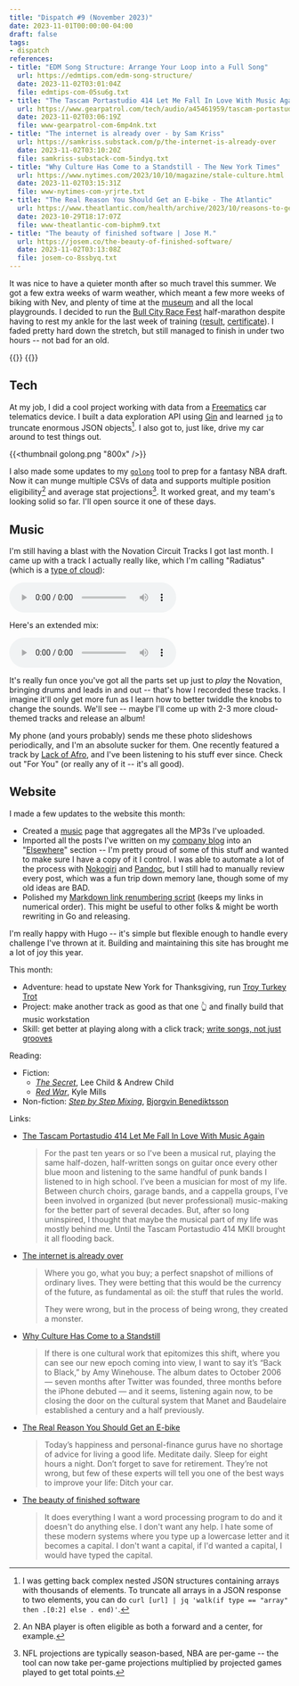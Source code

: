 ```yaml
---
title: "Dispatch #9 (November 2023)"
date: 2023-11-01T00:00:00-04:00
draft: false
tags:
- dispatch
references:
- title: "EDM Song Structure: Arrange Your Loop into a Full Song"
  url: https://edmtips.com/edm-song-structure/
  date: 2023-11-02T03:01:04Z
  file: edmtips-com-05su6g.txt
- title: "The Tascam Portastudio 414 Let Me Fall In Love With Music Again"
  url: https://www.gearpatrol.com/tech/audio/a45461959/tascam-portastudio-414-mkii/
  date: 2023-11-02T03:06:19Z
  file: www-gearpatrol-com-6mp4nk.txt
- title: "The internet is already over - by Sam Kriss"
  url: https://samkriss.substack.com/p/the-internet-is-already-over
  date: 2023-11-02T03:10:20Z
  file: samkriss-substack-com-5indyq.txt
- title: "Why Culture Has Come to a Standstill - The New York Times"
  url: https://www.nytimes.com/2023/10/10/magazine/stale-culture.html
  date: 2023-11-02T03:15:31Z
  file: www-nytimes-com-yrjrte.txt
- title: "The Real Reason You Should Get an E-bike - The Atlantic"
  url: https://www.theatlantic.com/health/archive/2023/10/reasons-to-get-e-bike-emissions-climate-change-benefits/675716/
  date: 2023-10-29T18:17:07Z
  file: www-theatlantic-com-biphm9.txt
- title: "The beauty of finished software | Jose M."
  url: https://josem.co/the-beauty-of-finished-software/
  date: 2023-11-02T03:13:08Z
  file: josem-co-8ssbyq.txt
---
```


It was nice to have a quieter month after so much travel this summer. We got a few extra weeks of warm weather, which meant a few more weeks of biking with Nev, and plenty of time at the [museum][1] and all the local playgrounds. I decided to run the [Bull City Race Fest][2] half-marathon despite having to rest my ankle for the last week of training ([result][3], [certificate][4]). I faded pretty hard down the stretch, but still managed to finish in under two hours -- not bad for an old.

[1]: https://www.lifeandscience.org/
[2]: https://capstoneraces.com/bull-city-race-fest/
[3]: /journal/dispatch-9-november-2023/bcrf-result.pdf
[4]: /journal/dispatch-9-november-2023/bcrf-cert.png

<!--more-->

<div class="image-set">
  {{<thumbnail ECE91676-CF38-4F4D-9F8F-B6C87048AB16_1_105_c.jpeg "400x" />}}
  {{<thumbnail 59EA3598-4D50-4783-8EBF-CA35996F19E9_1_105_c.jpeg "400x" />}}
</div>

## Tech

At my job, I did a cool project working with data from a [Freematics][5] car telematics device. I built a data exploration API using [Gin][6] and learned [`jq`][7] to truncate enormous JSON objects[^1]. I also got to, just like, drive my car around to test things out.

{{<thumbnail golong.png "800x" />}}

I also made some updates to my [`golong`][8] tool to prep for a fantasy NBA draft. Now it can munge multiple CSVs of data and supports multiple position eligibility[^2] and average stat projections[^3]. It worked great, and my team's looking solid so far. I'll open source it one of these days.

[5]: https://freematics.com/products/freematics-one/
[6]: https://gin-gonic.com/
[7]: https://github.com/jqlang/jq
[8]: /journal/dispatch-7-september-2023/

## Music

I'm still having a blast with the Novation Circuit Tracks I got last month. I came up with a track I actually really like, which I'm calling "Radiatus" (which is a [type of cloud][9]):

<audio controls src="Radiatus.mp3"></audio>

[9]: https://cloudatlas.wmo.int/en/clouds-varieties-radiatus.html

Here's an extended mix:

<audio controls src="Radiatus (Extended).mp3"></audio>

It's really fun once you've got all the parts set up just to _play_ the Novation, bringing drums and leads in and out -- that's how I recorded these tracks. I imagine it'll only get more fun as I learn how to better twiddle the knobs to change the sounds. We'll see -- maybe I'll come up with 2-3 more cloud-themed tracks and release an album!

My phone (and yours probably) sends me these photo slideshows periodically, and I'm an absolute sucker for them. One recently featured a track by [Lack of Afro][10], and I've been listening to his stuff ever since. Check out "For You" (or really any of it -- it's all good).

[10]: https://lackofafro.com/

## Website

I made a few updates to the website this month:

* Created a [music][11] page that aggregates all the MP3s I've uploaded.
* Imported all the posts I've written on my [company blog][12] into an "[Elsewhere][13]" section -- I'm pretty proud of some of this stuff and wanted to make sure I have a copy of it I control. I was able to automate a lot of the process with [Nokogiri][14] and [Pandoc][15], but I still had to manually review every post, which was a fun trip down memory lane, though some of my old ideas are BAD.
* Polished my [Markdown link renumbering script][16] (keeps my links in numerical order). This might be useful to other folks & might be worth rewriting in Go and releasing.

[11]: /music
[12]: https://www.viget.com/articles
[13]: /elsewhere
[14]: https://nokogiri.org/
[15]: /elsewhere/pandoc-a-tool-i-use-and-like/
[16]: https://github.com/dce/davideisinger.com/blob/e1d0590025fd8636c378748491fe11a0ba00b1ff/bin/renumber

I'm really happy with Hugo -- it's simple but flexible enough to handle every challenge I've thrown at it. Building and maintaining this site has brought me a lot of joy this year.

This month:

* Adventure: head to upstate New York for Thanksgiving, run [Troy Turkey Trot][17]
* Project: make another track as good as that one 👆 and finally build that music workstation
* Skill: get better at playing along with a click track; [write songs, not just grooves][18]

[17]: https://troyturkeytrot.com/
[18]: https://edmtips.com/edm-song-structure/

Reading:

* Fiction: 
  * [_The Secret_][19], Lee Child & Andrew Child
  * [_Red War_][20], Kyle Mills
* Non-fiction: [_Step by Step Mixing_][21], [Bjorgvin Benediktsson][22]

[19]: https://www.penguinrandomhouse.com/books/635346/the-secret-by-lee-child-and-andrew-child/
[20]: https://www.vinceflynn.com/mitch-rapp-17
[21]: https://bookshop.org/p/books/step-by-step-mixing-how-to-create-great-mixes-using-only-5-plug-ins-bjorgvin-benediktsson/9946155?ean=9781733688802
[22]: https://www.stepbystepmixing.com/

Links:

* [The Tascam Portastudio 414 Let Me Fall In Love With Music Again][23]

  > For the past ten years or so I've been a musical rut, playing the same half-dozen, half-written songs on guitar once every other blue moon and listening to the same handful of punk bands I listened to in high school. I’ve been a musician for most of my life. Between church choirs, garage bands, and a cappella groups, I’ve been involved in organized (but never professional) music-making for the better part of several decades. But, after so long uninspired, I thought that maybe the musical part of my life was mostly behind me. Until the Tascam Portastudio 414 MKII brought it all flooding back.

* [The internet is already over][24]

  > Where you go, what you buy; a perfect snapshot of millions of ordinary lives. They were betting that this would be the currency of the future, as fundamental as oil: the stuff that rules the world.
  >
  > They were wrong, but in the process of being wrong, they created a monster.

* [Why Culture Has Come to a Standstill][25]

  > If there is one cultural work that epitomizes this shift, where you can see our new epoch coming into view, I want to say it’s “Back to Black,” by Amy Winehouse. The album dates to October 2006 — seven months after Twitter was founded, three months before the iPhone debuted — and it seems, listening again now, to be closing the door on the cultural system that Manet and Baudelaire established a century and a half previously.

* [The Real Reason You Should Get an E-bike][26]

  > Today’s happiness and personal-finance gurus have no shortage of advice for living a good life. Meditate daily. Sleep for eight hours a night. Don’t forget to save for retirement. They’re not wrong, but few of these experts will tell you one of the best ways to improve your life: Ditch your car.

* [The beauty of finished software][27]

  > It does everything I want a word processing program to do and it doesn't do anything else. I don't want any help. I hate some of these modern systems where you type up a lowercase letter and it becomes a capital. I don't want a capital, if I'd wanted a capital, I would have typed the capital.

[23]: https://www.gearpatrol.com/tech/audio/a45461959/tascam-portastudio-414-mkii/
[24]: https://samkriss.substack.com/p/the-internet-is-already-over
[25]: https://www.nytimes.com/2023/10/10/magazine/stale-culture.html
[26]: https://www.theatlantic.com/health/archive/2023/10/reasons-to-get-e-bike-emissions-climate-change-benefits/675716/
[27]: https://josem.co/the-beauty-of-finished-software/

[^1]: I was getting back complex nested JSON structures containing arrays with thousands of elements. To truncate all arrays in a JSON response to two elements, you can do `curl [url] | jq 'walk(if type == "array" then .[0:2] else . end)'`.
[^2]: An NBA player is often eligible as both a forward and a center, for example.
[^3]: NFL projections are typically season-based, NBA are per-game -- the tool can now take per-game projections multiplied by projected games played to get total points.
